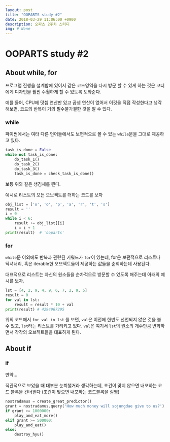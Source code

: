 ```yaml
---
layout: post
title: "OOPARTS study #2"
date: 2018-03-29 11:06:00 +0900
description: 오파츠 2주차 스터디
img: # None
---
```


# OOPARTS study #2

## About while, for

프로그램 진행을 설계함에 있어서 같은 코드영역을 다시 방문 할 수 있게 하는 것은 코더에게 디자인을 훨씬 수월하게 할 수 있도록 도와준다.

예를 들어, CPU에 덧셈 연산만 있고 곱셈 연산이 없어서 이것을 직접 작성한다고 생각해보면, 코드의 반복이 거의 필수불가결한 것을 알 수 있다.

### while

파이썬에서는 여타 다른 언어들에서도 보편적으로 볼 수 있는 `while`문을 그대로 제공하고 있다.

```python
task_is_done = False
while not task_is_done:
    do_task_1()
    do_task_2()
    do_task_3()
    task_is_done = check_task_is_done()
```

보통 위와 같은 생김새를 띈다.

예시로 리스트의 모든 오브젝트를 더하는 코드를 보자

```python
obj_list = ['o', 'o', 'p', 'a', 'r', 't', 's']
result = ''
i = 0
while i < 6:
    result += obj_list[[i]
    i = i + 1
print(result)  # 'ooparts'
```

### for

`while`문 이외에도 반복과 관련된 키워드가 `for`이 있는데, for은 보편적으로 리스트나 딕셔너리, 혹은 iterable한 오브젝트들이 제공하는 값들을 순회하는데 사용된다.

대표적으로 리스트는 자신의 원소들을 순차적으로 방문할 수 있도록 해주는데 아래의 예시를 보자.

```python
lst = [4, 2, 9, 4, 9, 6, 7, 2, 9, 5]
result = 0
for val in lst:
    result = result * 10 + val
print(result) # 4294967295
```

위의 코드에서 `for val in lst` 를 보면, `val`은 이전에 한번도 선언되지 않은 것을 볼 수 있고, `lst`라는 리스트를 가리키고 있다. `val`은 여기서 `lst`의 원소의 개수만큼 변화하면서 각각의 오브젝트들을 대표하게 된다.

## About if

### if

만약...

직관적으로 보았을 때 대부분 눈치챌거라 생각하는데, 조건이 맞지 않으면 내포하는 코드 블록을 건너뛴다 (조건이 맞으면 내포하는 코드블록을 실행)

```python
nostradamus = create_great_predictor()
grant = nostradamus.query('How much money will sojungdae give to us?')
if grant >= 1000000:
    play_and_eat_more()
elif grant >= 500000:
    play_and_eat()
else:
    destroy_hyu()
```

